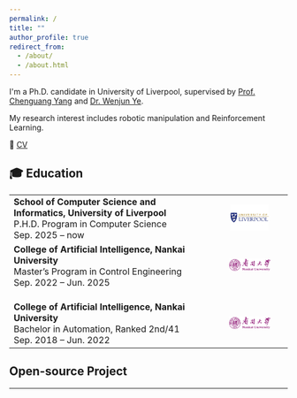 ```yaml
---
permalink: /
title: ""
author_profile: true
redirect_from: 
  - /about/
  - /about.html
---
```


I'm a Ph.D. candidate in University of Liverpool, supervised by [Prof. Chenguang Yang](https://www.liverpool.ac.uk/people/charlie-yang) and [Dr. Wenjun Ye](https://www.liverpool.ac.uk/people/wenjun-ye).

My research interest includes robotic manipulation and Reinforcement Learning.


📄 [CV](/CV/JincvEn.pdf)

## 🎓 Education

<table style="border-collapse: collapse; border: none;">
    <tr>
    <td style="vertical-align:top; width: 70%; font-size: 16px; border: none;"> <!-- 增加字体大小 -->
      <strong>School of Computer Science and Informatics, University of Liverpool</strong><br>
       P.H.D. Program in Computer Science<br>
      Sep. 2025 – now
    </td>
    <td style="padding-left: 20px; width: 30%; text-align: center; border: none;"> <!-- 图标居中 -->
      <img src="/images/Liverpool.jpg" alt="University of Liverpool Logo" width="56%">
    </td>
  </tr>
  <tr>
    <td style="vertical-align:top; width: 70%; font-size: 16px; border: none;"> <!-- 增加字体大小 -->
      <strong>College of Artificial Intelligence, Nankai University</strong><br>
       Master’s Program in Control Engineering<br>
      Sep. 2022 – Jun. 2025
    </td>
    <td style="padding-left: 20px; width: 30%; text-align: center; border: none;"> <!-- 图标居中 -->
      <img src="/images/nankai-logo.png" alt="Nankai University Logo" width="60%">
    </td>
  </tr>
  <tr>
    <td style="vertical-align:top; padding-top: 20px; width: 70%; font-size: 16px; border: none;"> <!-- 增加字体大小 -->
      <strong>College of Artificial Intelligence, Nankai University</strong><br>
      Bachelor in Automation, Ranked 2nd/41<br>
      Sep. 2018 – Jun. 2022
    </td>
    <td style="padding-left: 20px; padding-top: 20px; width: 30%; text-align: center; border: none;"> <!-- 图标居中 -->
      <img src="/images/nankai-logo.png" alt="Nankai University Logo" width="60%">
    </td>
  </tr>
</table>

## Open-source Project

---
